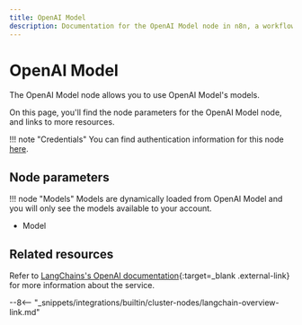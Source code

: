 ```yaml
---
title: OpenAI Model
description: Documentation for the OpenAI Model node in n8n, a workflow automation platform. Includes details of operations and configuration, and links to examples and credentials information.
---
```


# OpenAI Model

The OpenAI Model node allows you to use OpenAI Model's models.

On this page, you'll find the node parameters for the OpenAI Model node, and links to more resources.

!!! note "Credentials"
    You can find authentication information for this node [here](/integrations/builtin/credentials/openai/).

<!--
!!! note "Examples and templates"
	For usage examples and templates to help you get started, refer to n8n's [LangChain integrations](https://n8n.io/integrations/langchain/){:target=_blank .external-link} page.
-->
	
## Node parameters

!!! node "Models"
	Models are dynamically loaded from OpenAI Model and you will only see the models available to your account.

* Model

## Related resources

<!--
View [example workflows and related content](https://n8n.io/integrations/langchain/){:target=_blank .external-link} on n8n's website.
-->

Refer to [LangChains's OpenAI documentation](https://js.langchain.com/docs/modules/model_io/models/llms/integrations/openai){:target=_blank .external-link} for more information about the service.

--8<-- "_snippets/integrations/builtin/cluster-nodes/langchain-overview-link.md"
